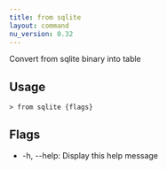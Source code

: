 ```yaml
---
title: from sqlite
layout: command
nu_version: 0.32
---
```

Convert from sqlite binary into table

## Usage
```shell
> from sqlite {flags} 
 ```

## Flags
* -h, --help: Display this help message

